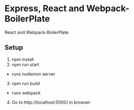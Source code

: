 # Express, React and Webpack-BoilerPlate
React and Webpack-BoilerPlate
## Setup
1. npm install
2. npm run start 
  * runs nodemon server
3. npm run build
  * runs webpack
4. Go to http://localhost:5000/ in browser
